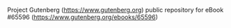 Project Gutenberg (https://www.gutenberg.org) public repository for
eBook #65596 (https://www.gutenberg.org/ebooks/65596)
